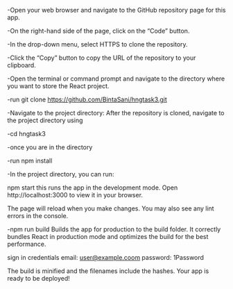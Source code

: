 -Open your web browser and navigate to the GitHub repository page for this app.

-On the right-hand side of the page, click on the “Code” button.

-In the drop-down menu, select HTTPS to clone the repository.

-Click the “Copy” button to copy the URL of the repository to your clipboard.

-Open the terminal or command prompt and navigate to the directory where you want to store the React project.

-run git clone https://github.com/BintaSani/hngtask3.git

-Navigate to the project directory: After the repository is cloned, navigate to the project directory using

-cd hngtask3

-once you are in the directory

-run npm install

-In the project directory, you can run:

npm start
this runs the app in the development mode.
Open http://localhost:3000 to view it in your browser.

The page will reload when you make changes.
You may also see any lint errors in the console.

-npm run build
Builds the app for production to the build folder.
It correctly bundles React in production mode and optimizes the build for the best performance.


sign in credentials
email: user@example.coom
password: 1Password

The build is minified and the filenames include the hashes.
Your app is ready to be deployed!




